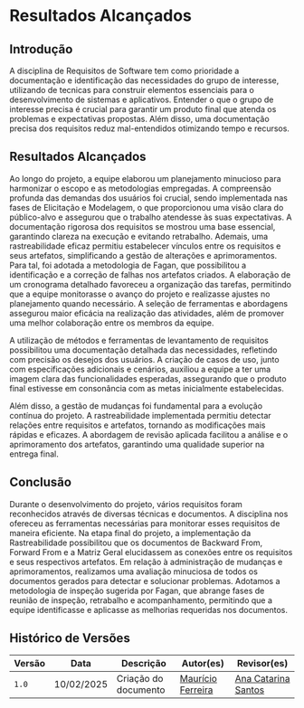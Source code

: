 # Resultados Alcançados

## Introdução

A disciplina de Requisitos de Software tem como prioridade a documentação e identificação das necessidades do grupo de interesse, utilizando de tecnicas para construir elementos essenciais para o desenvolvimento de sistemas e aplicativos. Entender o que o grupo de interesse precisa é crucial para garantir um produto final que atenda os problemas e expectativas propostas. Além disso, uma documentação precisa dos requisitos reduz mal-entendidos otimizando tempo e recursos.

## Resultados Alcançados

Ao longo do projeto, a equipe elaborou um planejamento minucioso para harmonizar o escopo e as metodologias empregadas. A compreensão profunda das demandas dos usuários foi crucial, sendo implementada nas fases de Elicitação e Modelagem, o que proporcionou uma visão clara do público-alvo e assegurou que o trabalho atendesse às suas expectativas. A documentação rigorosa dos requisitos se mostrou uma base essencial, garantindo clareza na execução e evitando retrabalho. Ademais, uma rastreabilidade eficaz permitiu estabelecer vínculos entre os requisitos e seus artefatos, simplificando a gestão de alterações e aprimoramentos. Para tal, foi adotada a metodologia de Fagan, que possibilitou a identificação e a correção de falhas nos artefatos criados. A elaboração de um cronograma detalhado favoreceu a organização das tarefas, permitindo que a equipe monitorasse o avanço do projeto e realizasse ajustes no planejamento quando necessário. A seleção de ferramentas e abordagens assegurou maior eficácia na realização das atividades, além de promover uma melhor colaboração entre os membros da equipe.

A utilização de métodos e ferramentas de levantamento de requisitos possibilitou uma documentação detalhada das necessidades, refletindo com precisão os desejos dos usuários. A criação de casos de uso, junto com especificações adicionais e cenários, auxiliou a equipe a ter uma imagem clara das funcionalidades esperadas, assegurando que o produto final estivesse em consonância com as metas inicialmente estabelecidas.

Além disso, a gestão de mudanças foi fundamental para a evolução contínua do projeto. A rastreabilidade implementada permitiu detectar relações entre requisitos e artefatos, tornando as modificações mais rápidas e eficazes. A abordagem de revisão aplicada facilitou a análise e o aprimoramento dos artefatos, garantindo uma qualidade superior na entrega final.

## Conclusão

Durante o desenvolvimento do projeto, vários requisitos foram reconhecidos através de diversas técnicas e documentos. A disciplina nos ofereceu as ferramentas necessárias para monitorar esses requisitos de maneira eficiente. Na etapa final do projeto, a implementação da Rastreabilidade possibilitou que os documentos de Backward From, Forward From e a Matriz Geral elucidassem as conexões entre os requisitos e seus respectivos artefatos. Em relação à administração de mudanças e aprimoramentos, realizamos uma avaliação minuciosa de todos os documentos gerados para detectar e solucionar problemas. Adotamos a metodologia de inspeção sugerida por Fagan, que abrange fases de reunião de inspeção, retrabalho e acompanhamento, permitindo que a equipe identificasse e aplicasse as melhorias requeridas nos documentos.

## Histórico de Versões

| Versão | Data       | Descrição                | Autor(es)            | Revisor(es)       |
| ------ | ---------- | ------------------------- | ----------------- | ------------ |
| `1.0`  | 10/02/2025 | Criação do documento | [Maurício Ferreira](https://github.com/mauricio-araujoo) |  [Ana Catarina Santos](https://github.com/an4catarina)  |
